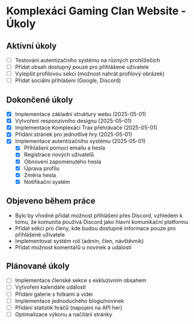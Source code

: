 # Komplexáci Gaming Clan Website - Úkoly

## Aktivní úkoly
- [ ] Testování autentizačního systému na různých prohlížečích
- [ ] Přidat obsah dostupný pouze pro přihlášené uživatele
- [ ] Vylepšit profilovou sekci (možnost nahrát profilový obrázek)
- [ ] Přidat sociální přihlášení (Google, Discord)

## Dokončené úkoly
- [x] Implementace základní struktury webu (2025-05-01)
- [x] Vytvoření responzivního designu (2025-05-01)
- [x] Implementace Komplexáci Trax přehrávače (2025-05-01)
- [x] Přidání stránek pro jednotlivé hry (2025-05-01)
- [x] Implementace autentizačního systému (2025-05-01)
  - [x] Přihlášení pomocí emailu a hesla
  - [x] Registrace nových uživatelů
  - [x] Obnovení zapomenutého hesla
  - [x] Úprava profilu
  - [x] Změna hesla
  - [x] Notifikační systém

## Objeveno během práce
- Bylo by vhodné přidat možnost přihlášení přes Discord, vzhledem k tomu, že komunita používá Discord jako hlavní komunikační platformu
- Přidat sekci pro členy, kde budou dostupné informace pouze pro přihlášené uživatele
- Implementovat systém rolí (admin, člen, návštěvník)
- Přidat možnost komentářů u novinek a událostí

## Plánované úkoly
- [ ] Implementace členské sekce s exkluzivním obsahem
- [ ] Vytvoření kalendáře událostí
- [ ] Přidání galerie s fotkami a videi
- [ ] Implementace jednoduchého blogu/novinek
- [ ] Přidání statistik hráčů (napojení na API her)
- [ ] Optimalizace výkonu a načítání stránky
